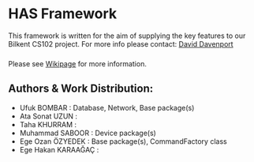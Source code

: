 # HAS Framework
This framework is written for the aim of supplying the key features to our Bilkent CS102 project. For more info please contact: [David Davenport](http://www.cs.bilkent.edu.tr/~david/david.html)
###
Please see [Wikipage](https://github.com/Bombar4545/HAS-Framework/wiki) for more information.
 
## Authors & Work Distribution:
* Ufuk BOMBAR         : Database, Network, Base package(s)
* Ata Sonat UZUN      : 
* Taha KHURRAM        : 
* Muhammad SABOOR     : Device package(s)
* Ege Ozan ÖZYEDEK    : Base package(s), CommandFactory class
* Ege Hakan KARAAĞAÇ  : 
